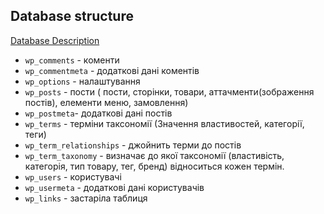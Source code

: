 ## Database structure

[Database Description](https://codex.wordpress.org/Database_Description)

* `wp_comments` - коменти
* `wp_commentmeta` - додаткові дані коментів
* `wp_options`  - налаштування
* `wp_posts` - пости ( пости, сторінки, товари, аттачменти(зображення постів), елементи меню, замовлення)
* `wp_postmeta`-  додаткові дані постів
* `wp_terms` - терміни таксономії (Значення властивостей, категорії, теги)
* `wp_term_relationships` - джойнить терми до постів
* `wp_term_taxonomy` - визначає до якої таксономії (властивість, категорія, тип товару, тег, бренд) відноситься кожен термін.
* `wp_users` - користувачі
* `wp_usermeta` - додаткові дані користувачів
* `wp_links` - застаріла таблиця
